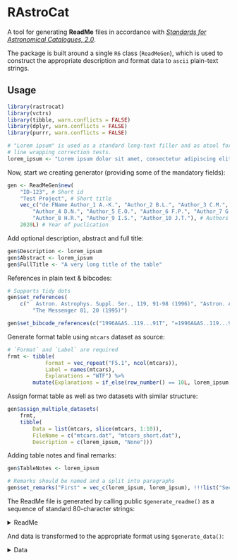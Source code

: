 
# RAstroCat

A tool for generating **ReadMe** files in accordance with [*Standards
for Astronomical
Catalogues, 2.0*](http://vizier.u-strasbg.fr/vizier/doc/catstd-3.1.htx).

The package is built around a single `R6` class (`ReadMeGen`), which is
used to construct the appropriate description and format data to `ascii`
plain-text strings.

## Usage

``` r
library(rastrocat)
library(vctrs)
library(tibble, warn.conflicts = FALSE)
library(dplyr, warn.conflicts = FALSE)
library(purrr, warn.conflicts = FALSE)

# "Lorem ipsum" is used as a standard long-text filler and as atool for 
# line wrapping correction tests.
lorem_ipsum <- "Lorem ipsum dolor sit amet, consectetur adipiscing elit, sed do eiusmod tempor incididunt ut labore et dolore magna aliqua. Ut enim ad minim veniam, quis nostrud exercitation ullamco laboris nisi ut aliquip ex ea commodo consequat. Duis aute irure dolor in reprehenderit in voluptate velit esse cillum dolore eu fugiat nulla pariatur. Excepteur sint occaecat cupidatat non proident, sunt in culpa qui officia deserunt mollit anim id est laborum."
```

Now, start we creating generator (providing some of the mandatory
fields):

``` r
gen <- ReadMeGen$new(
    "ID-123", # Short id
    "Test Project", # Short title
    vec_c("de FName Author_1 A.-K.", "Author_2 B.L.", "Author_3 C.M.",
        "Author_4 D.N.", "Author_5 E.O.", "Author_6 F.P.", "Author_7 G.Q.", 
        "Author_8 H.R.", "Author_9 I.S.", "Author_10 J.T."), # Authors list
    2020L) # Year of puclication
```

Add optional description, abstract and full title:

``` r
gen$Description <- lorem_ipsum
gen$Abstract <- lorem_ipsum
gen$FullTitle <- "A very long title of the table"
```

References in plain text & bibcodes:

``` r
# Supports tidy dots
gen$set_references(
    c("  Astron. Astrophys. Suppl. Ser., 119, 91-98 (1996)", "Astron. Astrophys. Suppl. Ser., 119, 91-98 (1996)"),
        "The Messenger 81, 20 (1995)")

gen$set_bibcode_references(c("1996A&AS..119...91T", "=1996A&AS..119...91T"), "=1995Msngr..81...20D")
```

Generate format table using `mtcars` dataset as source:

``` r
# `Format` and `Label` are required
frmt <- tibble(
            Format = vec_repeat("F5.1", ncol(mtcars)), 
            Label = names(mtcars), 
            Explanations = "WTF") %>%
        mutate(Explanations = if_else(row_number() == 10L, lorem_ipsum, Explanations))
```

Assign format table as well as two datasets with similar structure:

``` r
gen$assign_multiple_datasets(
    frmt,
    tibble(
        Data = list(mtcars, slice(mtcars, 1:10)),
        FileName = c("mtcars.dat", "mtcars_short.dat"),
        Description = c(lorem_ipsum, "None")))
```

Adding table notes and final remarks:

``` r
gen$TableNotes <- lorem_ipsum

# Remarks should be named and a split into paragraphs
gen$set_remarks("First" = vec_c(lorem_ipsum, lorem_ipsum), !!!list("Second" = lorem_ipsum))
```

The ReadMe file is generated by calling public `$generate_readme()` as a
sequence of standard 80-character strings:

<details>

<summary>ReadMe</summary>

``` r
gen$generate_readme() %>% paste(collapse = "\n") %>% cat
```

    ## ID-123                                    Test Project (de FName Author_1+ 2020)
    ## ================================================================================
    ## A very long title of the table                                                  
    ##     de FName Author_1 A.-K., Author_2 B.L., Author_3 C.M., Author_4 D.N.,       
    ##     Author_5 E.O., Author_6 F.P., Author_7 G.Q., Author_8 H.R., Author_9 I.S.,  
    ##     Author_10 J.T.                                                              
    ##     <Astron. Astrophys. Suppl. Ser., 119, 91-98 (1996)>                         
    ##     <Astron. Astrophys. Suppl. Ser., 119, 91-98 (1996)>                         
    ##     <The Messenger 81, 20 (1995)>                                               
    ##     =1996A&AS..119...91T                                                        
    ##     =1996A&AS..119...91T                                                        
    ##     =1995Msngr..81...20D                                                        
    ## ================================================================================
    ##                                                                                 
    ## Abstract:                                                                       
    ##     Lorem ipsum dolor sit amet, consectetur adipiscing elit, sed do eiusmod     
    ##     tempor incididunt ut labore et dolore magna aliqua. Ut enim ad minim        
    ##     veniam, quis nostrud exercitation ullamco laboris nisi ut aliquip ex ea     
    ##     commodo consequat. Duis aute irure dolor in reprehenderit in voluptate      
    ##     velit esse cillum dolore eu fugiat nulla pariatur. Excepteur sint occaecat  
    ##     cupidatat non proident, sunt in culpa qui officia deserunt mollit anim id   
    ##     est laborum.                                                                
    ##                                                                                 
    ## Description:                                                                    
    ##     Lorem ipsum dolor sit amet, consectetur adipiscing elit, sed do eiusmod     
    ##     tempor incididunt ut labore et dolore magna aliqua. Ut enim ad minim        
    ##     veniam, quis nostrud exercitation ullamco laboris nisi ut aliquip ex ea     
    ##     commodo consequat. Duis aute irure dolor in reprehenderit in voluptate      
    ##     velit esse cillum dolore eu fugiat nulla pariatur. Excepteur sint occaecat  
    ##     cupidatat non proident, sunt in culpa qui officia deserunt mollit anim id   
    ##     est laborum.                                                                
    ##                                                                                 
    ## File Summary:                                                                   
    ## --------------------------------------------------------------------------------
    ##  FileName           Lrecl  Records  Explanations                                
    ## --------------------------------------------------------------------------------
    ## ReadMe                80         .  This file                                   
    ## mtcars.dat            77        32  Lorem ipsum dolor sit amet, consectetur     
    ##                                         adipiscing elit, sed do eiusmod tempor  
    ##                                         incididunt ut labore et dolore magna    
    ##                                         aliqua. Ut enim ad minim veniam, quis   
    ##                                         nostrud exercitation ullamco laboris    
    ##                                         nisi ut aliquip ex ea commodo consequat.
    ##                                         Duis aute irure dolor in reprehenderit  
    ##                                         in voluptate velit esse cillum dolore   
    ##                                         eu fugiat nulla pariatur. Excepteur     
    ##                                         sint occaecat cupidatat non proident,   
    ##                                         sunt in culpa qui officia deserunt      
    ##                                         mollit anim id est laborum.             
    ## mtcars_short.dat      77        10  None                                        
    ## --------------------------------------------------------------------------------
    ##                                                                                 
    ##                                                                                 
    ## Byte-by-byte Description of file: mtcars.dat mtcars_short.dat                   
    ## --------------------------------------------------------------------------------
    ##     Bytes  Format  Units  Label  Explanations                                   
    ## --------------------------------------------------------------------------------
    ##     3-  7  F5.1    ---    mpg    WTF                                            
    ##    10- 14  F5.1    ---    cyl    WTF                                            
    ##    17- 21  F5.1    ---    disp   WTF                                            
    ##    24- 28  F5.1    ---    hp     WTF                                            
    ##    31- 35  F5.1    ---    drat   WTF                                            
    ##    38- 42  F5.1    ---    wt     WTF                                            
    ##    45- 49  F5.1    ---    qsec   WTF                                            
    ##    52- 56  F5.1    ---    vs     WTF                                            
    ##    59- 63  F5.1    ---    am     WTF                                            
    ##    66- 70  F5.1    ---    gear   Lorem ipsum dolor sit amet, consectetur        
    ##                                      adipiscing elit, sed do eiusmod tempor     
    ##                                      incididunt ut labore et dolore magna       
    ##                                      aliqua. Ut enim ad minim veniam, quis      
    ##                                      nostrud exercitation ullamco laboris nisi  
    ##                                      ut aliquip ex ea commodo consequat. Duis   
    ##                                      aute irure dolor in reprehenderit in       
    ##                                      voluptate velit esse cillum dolore eu      
    ##                                      fugiat nulla pariatur. Excepteur sint      
    ##                                      occaecat cupidatat non proident, sunt in   
    ##                                      culpa qui officia deserunt mollit anim id  
    ##                                      est laborum.                               
    ##    73- 77  F5.1    ---    carb   WTF                                            
    ## --------------------------------------------------------------------------------
    ##                                                                                 
    ## Lorem ipsum dolor sit amet, consectetur adipiscing elit, sed do eiusmod tempor  
    ##     incididunt ut labore et dolore magna aliqua. Ut enim ad minim veniam, quis  
    ##     nostrud exercitation ullamco laboris nisi ut aliquip ex ea commodo          
    ##     consequat. Duis aute irure dolor in reprehenderit in voluptate velit esse   
    ##     cillum dolore eu fugiat nulla pariatur. Excepteur sint occaecat cupidatat   
    ##     non proident, sunt in culpa qui officia deserunt mollit anim id est laborum.
    ##                                                                                 
    ## --------------------------------------------------------------------------------
    ##                                                                                 
    ## First:                                                                          
    ##     Lorem ipsum dolor sit amet, consectetur adipiscing elit, sed do eiusmod     
    ##     tempor incididunt ut labore et dolore magna aliqua. Ut enim ad minim        
    ##     veniam, quis nostrud exercitation ullamco laboris nisi ut aliquip ex ea     
    ##     commodo consequat. Duis aute irure dolor in reprehenderit in voluptate      
    ##     velit esse cillum dolore eu fugiat nulla pariatur. Excepteur sint occaecat  
    ##     cupidatat non proident, sunt in culpa qui officia deserunt mollit anim id   
    ##     est laborum.                                                                
    ##     Lorem ipsum dolor sit amet, consectetur adipiscing elit, sed do eiusmod     
    ##     tempor incididunt ut labore et dolore magna aliqua. Ut enim ad minim        
    ##     veniam, quis nostrud exercitation ullamco laboris nisi ut aliquip ex ea     
    ##     commodo consequat. Duis aute irure dolor in reprehenderit in voluptate      
    ##     velit esse cillum dolore eu fugiat nulla pariatur. Excepteur sint occaecat  
    ##     cupidatat non proident, sunt in culpa qui officia deserunt mollit anim id   
    ##     est laborum.                                                                
    ##                                                                                 
    ## Second:                                                                         
    ##     Lorem ipsum dolor sit amet, consectetur adipiscing elit, sed do eiusmod     
    ##     tempor incididunt ut labore et dolore magna aliqua. Ut enim ad minim        
    ##     veniam, quis nostrud exercitation ullamco laboris nisi ut aliquip ex ea     
    ##     commodo consequat. Duis aute irure dolor in reprehenderit in voluptate      
    ##     velit esse cillum dolore eu fugiat nulla pariatur. Excepteur sint occaecat  
    ##     cupidatat non proident, sunt in culpa qui officia deserunt mollit anim id   
    ##     est laborum.                                                                
    ##                                                                                 
    ## ================================================================================
    ## (End)                     de FName Author_1 A.-K.                     2020-01-23

</details>

And data is transformed to the appropriate format using
`$generate_data()`:

<details>

<summary>Data</summary>

``` r
gen$generate_data() %>% 
    map(paste, collapse = "\n") %>%
    iwalk(~{cat(.y); cat("\n"); cat(.x); cat("\n")})   
```

    ## mtcars.dat
    ##    21.0    6.0  160.0  110.0    3.9    2.6   16.5    0.0    1.0    4.0    4.0
    ##    21.0    6.0  160.0  110.0    3.9    2.9   17.0    0.0    1.0    4.0    4.0
    ##    22.8    4.0  108.0   93.0    3.8    2.3   18.6    1.0    1.0    4.0    1.0
    ##    21.4    6.0  258.0  110.0    3.1    3.2   19.4    1.0    0.0    3.0    1.0
    ##    18.7    8.0  360.0  175.0    3.1    3.4   17.0    0.0    0.0    3.0    2.0
    ##    18.1    6.0  225.0  105.0    2.8    3.5   20.2    1.0    0.0    3.0    1.0
    ##    14.3    8.0  360.0  245.0    3.2    3.6   15.8    0.0    0.0    3.0    4.0
    ##    24.4    4.0  146.7   62.0    3.7    3.2   20.0    1.0    0.0    4.0    2.0
    ##    22.8    4.0  140.8   95.0    3.9    3.1   22.9    1.0    0.0    4.0    2.0
    ##    19.2    6.0  167.6  123.0    3.9    3.4   18.3    1.0    0.0    4.0    4.0
    ##    17.8    6.0  167.6  123.0    3.9    3.4   18.9    1.0    0.0    4.0    4.0
    ##    16.4    8.0  275.8  180.0    3.1    4.1   17.4    0.0    0.0    3.0    3.0
    ##    17.3    8.0  275.8  180.0    3.1    3.7   17.6    0.0    0.0    3.0    3.0
    ##    15.2    8.0  275.8  180.0    3.1    3.8   18.0    0.0    0.0    3.0    3.0
    ##    10.4    8.0  472.0  205.0    2.9    5.2   18.0    0.0    0.0    3.0    4.0
    ##    10.4    8.0  460.0  215.0    3.0    5.4   17.8    0.0    0.0    3.0    4.0
    ##    14.7    8.0  440.0  230.0    3.2    5.3   17.4    0.0    0.0    3.0    4.0
    ##    32.4    4.0   78.7   66.0    4.1    2.2   19.5    1.0    1.0    4.0    1.0
    ##    30.4    4.0   75.7   52.0    4.9    1.6   18.5    1.0    1.0    4.0    2.0
    ##    33.9    4.0   71.1   65.0    4.2    1.8   19.9    1.0    1.0    4.0    1.0
    ##    21.5    4.0  120.1   97.0    3.7    2.5   20.0    1.0    0.0    3.0    1.0
    ##    15.5    8.0  318.0  150.0    2.8    3.5   16.9    0.0    0.0    3.0    2.0
    ##    15.2    8.0  304.0  150.0    3.1    3.4   17.3    0.0    0.0    3.0    2.0
    ##    13.3    8.0  350.0  245.0    3.7    3.8   15.4    0.0    0.0    3.0    4.0
    ##    19.2    8.0  400.0  175.0    3.1    3.8   17.1    0.0    0.0    3.0    2.0
    ##    27.3    4.0   79.0   66.0    4.1    1.9   18.9    1.0    1.0    4.0    1.0
    ##    26.0    4.0  120.3   91.0    4.4    2.1   16.7    0.0    1.0    5.0    2.0
    ##    30.4    4.0   95.1  113.0    3.8    1.5   16.9    1.0    1.0    5.0    2.0
    ##    15.8    8.0  351.0  264.0    4.2    3.2   14.5    0.0    1.0    5.0    4.0
    ##    19.7    6.0  145.0  175.0    3.6    2.8   15.5    0.0    1.0    5.0    6.0
    ##    15.0    8.0  301.0  335.0    3.5    3.6   14.6    0.0    1.0    5.0    8.0
    ##    21.4    4.0  121.0  109.0    4.1    2.8   18.6    1.0    1.0    4.0    2.0
    ## mtcars_short.dat
    ##    21.0    6.0  160.0  110.0    3.9    2.6   16.5    0.0    1.0    4.0    4.0
    ##    21.0    6.0  160.0  110.0    3.9    2.9   17.0    0.0    1.0    4.0    4.0
    ##    22.8    4.0  108.0   93.0    3.8    2.3   18.6    1.0    1.0    4.0    1.0
    ##    21.4    6.0  258.0  110.0    3.1    3.2   19.4    1.0    0.0    3.0    1.0
    ##    18.7    8.0  360.0  175.0    3.1    3.4   17.0    0.0    0.0    3.0    2.0
    ##    18.1    6.0  225.0  105.0    2.8    3.5   20.2    1.0    0.0    3.0    1.0
    ##    14.3    8.0  360.0  245.0    3.2    3.6   15.8    0.0    0.0    3.0    4.0
    ##    24.4    4.0  146.7   62.0    3.7    3.2   20.0    1.0    0.0    4.0    2.0
    ##    22.8    4.0  140.8   95.0    3.9    3.1   22.9    1.0    0.0    4.0    2.0
    ##    19.2    6.0  167.6  123.0    3.9    3.4   18.3    1.0    0.0    4.0    4.0

</details>
